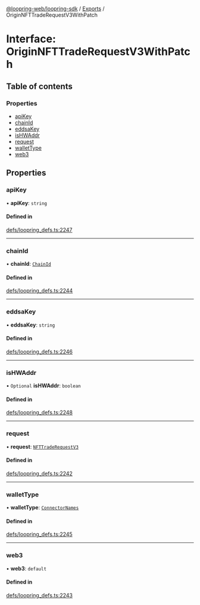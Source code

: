 [@loopring-web/loopring-sdk](../README.md) / [Exports](../modules.md) / OriginNFTTradeRequestV3WithPatch

# Interface: OriginNFTTradeRequestV3WithPatch

## Table of contents

### Properties

- [apiKey](OriginNFTTradeRequestV3WithPatch.md#apikey)
- [chainId](OriginNFTTradeRequestV3WithPatch.md#chainid)
- [eddsaKey](OriginNFTTradeRequestV3WithPatch.md#eddsakey)
- [isHWAddr](OriginNFTTradeRequestV3WithPatch.md#ishwaddr)
- [request](OriginNFTTradeRequestV3WithPatch.md#request)
- [walletType](OriginNFTTradeRequestV3WithPatch.md#wallettype)
- [web3](OriginNFTTradeRequestV3WithPatch.md#web3)

## Properties

### apiKey

• **apiKey**: `string`

#### Defined in

[defs/loopring_defs.ts:2247](https://github.com/Loopring/loopring_sdk/blob/1b21a8d/src/defs/loopring_defs.ts#L2247)

___

### chainId

• **chainId**: [`ChainId`](../enums/ChainId.md)

#### Defined in

[defs/loopring_defs.ts:2244](https://github.com/Loopring/loopring_sdk/blob/1b21a8d/src/defs/loopring_defs.ts#L2244)

___

### eddsaKey

• **eddsaKey**: `string`

#### Defined in

[defs/loopring_defs.ts:2246](https://github.com/Loopring/loopring_sdk/blob/1b21a8d/src/defs/loopring_defs.ts#L2246)

___

### isHWAddr

• `Optional` **isHWAddr**: `boolean`

#### Defined in

[defs/loopring_defs.ts:2248](https://github.com/Loopring/loopring_sdk/blob/1b21a8d/src/defs/loopring_defs.ts#L2248)

___

### request

• **request**: [`NFTTradeRequestV3`](NFTTradeRequestV3.md)

#### Defined in

[defs/loopring_defs.ts:2242](https://github.com/Loopring/loopring_sdk/blob/1b21a8d/src/defs/loopring_defs.ts#L2242)

___

### walletType

• **walletType**: [`ConnectorNames`](../enums/ConnectorNames.md)

#### Defined in

[defs/loopring_defs.ts:2245](https://github.com/Loopring/loopring_sdk/blob/1b21a8d/src/defs/loopring_defs.ts#L2245)

___

### web3

• **web3**: `default`

#### Defined in

[defs/loopring_defs.ts:2243](https://github.com/Loopring/loopring_sdk/blob/1b21a8d/src/defs/loopring_defs.ts#L2243)
